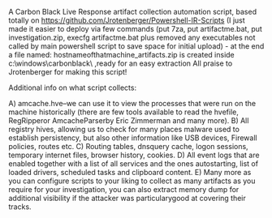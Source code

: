 A Carbon Black Live Response artifact collection automation script, based totally on https://github.com/Jrotenberger/Powershell-IR-Scripts (I just made it easier to deploy via few commands (put 7za, put artifactme.bat, put investigation.zip, execfg artifactme.bat plus removed any executables not called by main powershell script to save space for initial upload) - at the end a file named: hostnameofthatmachine_artifacts.zip is created inside c:\windows\carbonblack\  ,ready for an easy extraction
All praise to Jrotenberger for making this script!

Additional info on what script collects:

A) amcache.hve–we can use it to view the processes that were run on the machine historically (there are few tools available to read the hvefile, RegRipperor AmcacheParserby Eric Zimmerman and many more).
B) All registry hives, allowing us to check for many places malware used to establish persistency, but also other information like USB devices, Firewall policies, routes etc.
C) Routing tables, dnsquery cache, logon sessions, temporary internet files, browser history, cookies.
D) All event logs that are enabled together with a list of all services and the ones autostarting, list of loaded drivers, scheduled tasks and clipboard content.
E) Many more as you can configure scripts to your liking to collect as many artifacts as you require for your investigation, you can also extract memory dump for additional visibility if the attacker was particularygood at covering their tracks.
